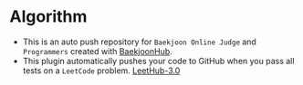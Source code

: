 # Algorithm

- This is an auto push repository for `Baekjoon Online Judge` and `Programmers` created with [BaekjoonHub](https://github.com/BaekjoonHub/BaekjoonHub).
- This plugin automatically pushes your code to GitHub when you pass all tests on a `LeetCode` problem.
  [LeetHub-3.0](https://github.com/raphaelheinz/LeetHub-3.0)
